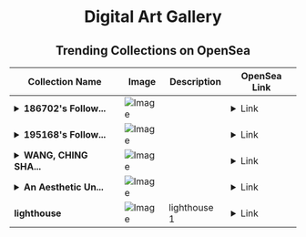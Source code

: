<div align="center">

# Digital Art Gallery

## Trending Collections on OpenSea

| Collection Name                       | Image                                                                                     | Description                       | OpenSea Link                                                                                          |
|---------------------------------------|-------------------------------------------------------------------------------------------|-----------------------------------|--------------------------------------------------------------------------------------------------------|
| **<details><summary>186702's Follow...</summary>186702's Follower</details>** | ![Image](https://i.seadn.io/s/raw/files/19f9f090920392cc3650cbdf4361755b.png?w=500&auto=format?w=200&auto=format) |  | <details><summary>Link</summary>[186702's Follower](https://opensea.io/collection/186702-s-follower)</details> |
| **<details><summary>195168's Follow...</summary>195168's Follower</details>** | ![Image](https://i.seadn.io/s/raw/files/19f9f090920392cc3650cbdf4361755b.png?w=500&auto=format?w=200&auto=format) |  | <details><summary>Link</summary>[195168's Follower](https://opensea.io/collection/195168-s-follower)</details> |
| **<details><summary>WANG, CHING SHA...</summary>WANG, CHING SHAN</details>** | ![Image](https://i.seadn.io/s/raw/files/95a855703eeface0b7f607c28a4c2d54.jpg?w=500&auto=format?w=200&auto=format) |  | <details><summary>Link</summary>[WANG, CHING SHAN](https://opensea.io/collection/wang-ching-shan)</details> |
| **<details><summary>An Aesthetic Un...</summary>An Aesthetic Unrequited</details>** | ![Image](https://i.seadn.io/s/raw/files/0a2870dda7967c035970281fbe1cbd7b.png?w=500&auto=format?w=200&auto=format) |  | <details><summary>Link</summary>[An Aesthetic Unrequited](https://opensea.io/collection/an-aesthetic-unrequited)</details> |
| **lighthouse** | ![Image](https://i.seadn.io/s/raw/files/4178d8e7be02d442457ae5c0a05b2ef3.jpg?w=500&auto=format?w=200&auto=format) | lighthouse 1 | <details><summary>Link</summary>[lighthouse](https://opensea.io/collection/lighthouse-67)</details> |

</div>